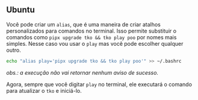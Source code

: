 ## Ubuntu

Você pode criar um `alias`, que é uma maneira de criar atalhos personalizados para comandos no terminal. Isso permite substituir o comandos como `pipx upgrade tko && tko play poo` por nomes mais simples. Nesse caso vou usar o `play` mas você pode escolher qualquer outro.
```sh
echo "alias play='pipx upgrade tko && tko play poo'" >> ~/.bashrc
```
*obs.: a execução não vai retornar nenhum aviso de sucesso.*

Agora, sempre que você digitar `play` no terminal, ele executará o comando para atualizar o `tko` e iniciá-lo.
